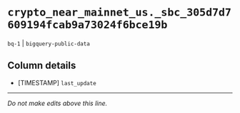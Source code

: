 # `crypto_near_mainnet_us._sbc_305d7d7609194fcab9a73024f6bce19b`
`bq-1` | `bigquery-public-data`

## Column details
* [TIMESTAMP] `last_update`

-------------------------------------------------------------------------------
*Do not make edits above this line.*
